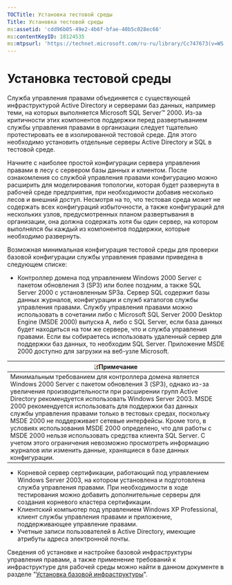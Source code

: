 ```yaml
---
TOCTitle: Установка тестовой среды
Title: Установка тестовой среды
ms:assetid: 'cdd96b05-49e2-4b6f-bfae-40b5c028ec66'
ms:contentKeyID: 18124535
ms:mtpsurl: 'https://technet.microsoft.com/ru-ru/library/Cc747673(v=WS.10)'
---
```


Установка тестовой среды
========================

Служба управления правами объединяется с существующей инфраструктурой Active Directory и серверами баз данных, например теми, на которых выполняется Microsoft SQL Server™ 2000. Из-за критичности этих компонентов поддержки перед развертыванием службы управления правами в организации следует тщательно протестировать ее в изолированной тестовой среде. Для этого необходимо установить отдельные серверы Active Directory и SQL в тестовой среде.

Начните с наиболее простой конфигурации сервера управления правами в лесу с сервером базы данных и клиентом. После ознакомления со службой управления правами конфигурацию можно расширить для моделирования топологии, которая будет развернута в рабочей среде предприятия, при необходимости добавив несколько лесов и внешний доступ. Несмотря на то, что тестовая среда может не содержать всех конфигураций избыточности, а также конфигураций для нескольких узлов, предусмотренных планом развертывания в организации, она должна содержать хотя бы один сервер, на котором выполнялся бы каждый из компонентов поддержки, которые необходимо развернуть.

Возможная минимальная конфигурация тестовой среды для проверки базовой конфигурации службы управления правами приведена в следующем списке:

-   Контроллер домена под управлением Windows 2000 Server с пакетом обновления 3 (SP3) или более поздним, а также SQL Server 2000 с установленным SP3a. Сервер SQL содержит базы данных журналов, конфигурации и служб каталогов службы управления правами. Службу управления правами можно использовать в сочетании либо с Microsoft SQL Server 2000 Desktop Engine (MSDE 2000) выпуска A, либо с SQL Server, если база данных будет находиться на том же сервере, что и служба управления правами. Если вы собираетесь использовать удаленный сервер для поддержки баз данных, то необходим SQL Server. Приложение MSDE 2000 доступно для загрузки на веб-узле Microsoft.

| ![](images/Cc747673.note(WS.10).gif)Примечание                                                                                                                                                                                                                                                                                                                                                                                                                                                                                                                                                                                                                   |
|-----------------------------------------------------------------------------------------------------------------------------------------------------------------------------------------------------------------------------------------------------------------------------------------------------------------------------------------------------------------------------------------------------------------------------------------------------------------------------------------------------------------------------------------------------------------------------------------------------------------------------------------------------------------------------------------------|
| Минимальным требованием для контроллера домена является Windows 2000 Server с пакетом обновления 3 (SP3), однако из-за увеличения производительности при расширении групп Active Directory рекомендуется использовать Windows Server 2003. MSDE 2000 рекомендуется использовать для поддержки баз данных службы управления правами только в тестовых средах, поскольку MSDE 2000 не поддерживает сетевые интерфейсы. Кроме того, в условиях использования MSDE 2000 определено, что для работы с MSDE 2000 нельзя использовать средства клиента SQL Server. С учетом этого ограничения невозможно просмотреть информацию журналов или изменить данные, хранящиеся в базе данных конфигурации. |

-   Корневой сервер сертификации, работающий под управлением Windows Server 2003, на котором установлена и подготовлена служба управления правами. При необходимости в ходе тестирования можно добавить дополнительные серверы для создания корневого кластера сертификации.
-   Клиентский компьютер под управлением Windows XP Professional, клиент службы управления правами и приложение, поддерживающее управление правами.
-   Учетные записи пользователей в Active Directory, имеющие атрибуты адреса электронной почты.

Сведения об установке и настройке базовой инфраструктуры управления правами, а также применение требований к инфраструктуре для рабочей среды можно найти в данном документе в разделе "[Установка базовой инфраструктуры](https://technet.microsoft.com/3a0a3a47-e755-4455-bb22-0e05053723e4)".
